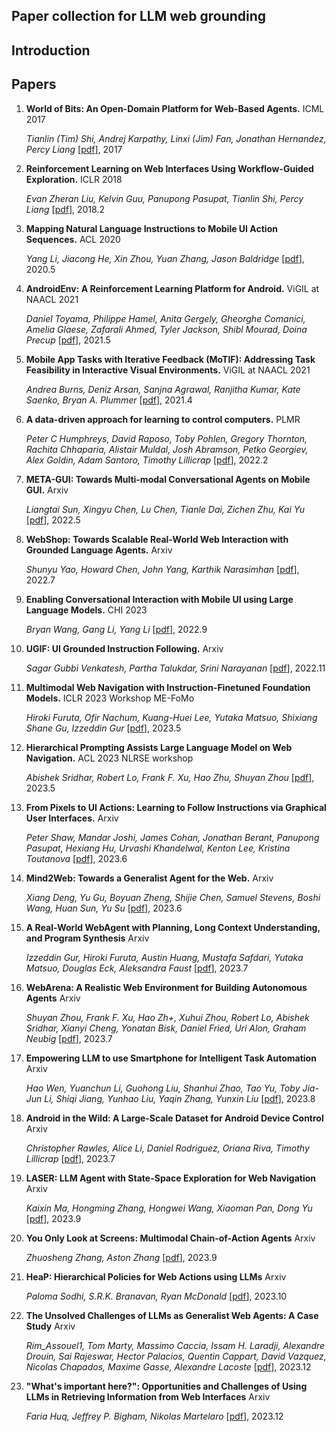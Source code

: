 ## Paper collection for LLM web grounding

## Introduction

## Papers

1. **World of Bits: An Open-Domain Platform for Web-Based Agents.**  ICML 2017

    *Tianlin (Tim) Shi, Andrej Karpathy, Linxi (Jim) Fan, Jonathan Hernandez, Percy Liang*  [[pdf](http://proceedings.mlr.press/v70/shi17a/shi17a.pdf)], 2017

2. **Reinforcement Learning on Web Interfaces Using Workflow-Guided Exploration.**  ICLR 2018

    *Evan Zheran Liu, Kelvin Guu, Panupong Pasupat, Tianlin Shi, Percy Liang*  [[pdf](https://arxiv.org/abs/1802.08802)], 2018.2

3. **Mapping Natural Language Instructions to Mobile UI Action Sequences.**  ACL 2020

    *Yang Li, Jiacong He, Xin Zhou, Yuan Zhang, Jason Baldridge*  [[pdf](https://arxiv.org/abs/2005.03776)], 2020.5

4. **AndroidEnv: A Reinforcement Learning Platform for Android.**  ViGIL at NAACL 2021

    *Daniel Toyama, Philippe Hamel, Anita Gergely, Gheorghe Comanici, Amelia Glaese, Zafarali Ahmed, Tyler Jackson, Shibl Mourad, Doina Precup*  [[pdf](https://arxiv.org/abs/2105.13231)], 2021.5

5. **Mobile App Tasks with Iterative Feedback (MoTIF): Addressing Task Feasibility in Interactive Visual Environments.**  ViGIL at NAACL 2021

    *Andrea Burns, Deniz Arsan, Sanjna Agrawal, Ranjitha Kumar, Kate Saenko, Bryan A. Plummer*  [[pdf](https://arxiv.org/abs/2104.08560)], 2021.4

6. **A data-driven approach for learning to control computers.** PLMR

    *Peter C Humphreys, David Raposo, Toby Pohlen, Gregory Thornton, Rachita Chhaparia, Alistair Muldal, Josh Abramson, Petko Georgiev, Alex Goldin, Adam Santoro, Timothy Lillicrap*  [[pdf](https://arxiv.org/abs/2202.08137)], 2022.2

7. **META-GUI: Towards Multi-modal Conversational Agents on Mobile GUI.** Arxiv

    *Liangtai Sun, Xingyu Chen, Lu Chen, Tianle Dai, Zichen Zhu, Kai Yu*  [[pdf](https://arxiv.org/abs/2205.11029)], 2022.5

8. **WebShop: Towards Scalable Real-World Web Interaction with Grounded Language Agents.** Arxiv

    *Shunyu Yao, Howard Chen, John Yang, Karthik Narasimhan*  [[pdf](https://arxiv.org/abs/2207.01206)], 2022.7

9. **Enabling Conversational Interaction with Mobile UI using Large Language Models.** CHI 2023

    *Bryan Wang, Gang Li, Yang Li*  [[pdf](https://arxiv.org/abs/2209.08655)], 2022.9

10. **UGIF: UI Grounded Instruction Following.** Arxiv

    *Sagar Gubbi Venkatesh, Partha Talukdar, Srini Narayanan*  [[pdf](https://arxiv.org/abs/2211.07615)], 2022.11

11. **Multimodal Web Navigation with Instruction-Finetuned Foundation Models.** ICLR 2023 Workshop ME-FoMo

     *Hiroki Furuta, Ofir Nachum, Kuang-Huei Lee, Yutaka Matsuo, Shixiang Shane Gu, Izzeddin Gur*  [[pdf](https://arxiv.org/abs/2305.11854)], 2023.5

12. **Hierarchical Prompting Assists Large Language Model on Web Navigation.** ACL 2023 NLRSE workshop

     *Abishek Sridhar, Robert Lo, Frank F. Xu, Hao Zhu, Shuyan Zhou*  [[pdf](https://arxiv.org/abs/2305.14257)], 2023.5

13. **From Pixels to UI Actions: Learning to Follow Instructions via Graphical User Interfaces.** Arxiv

     *Peter Shaw, Mandar Joshi, James Cohan, Jonathan Berant, Panupong Pasupat, Hexiang Hu, Urvashi Khandelwal, Kenton Lee, Kristina Toutanova*  [[pdf](https://arxiv.org/abs/2306.00245)], 2023.6

14. **Mind2Web: Towards a Generalist Agent for the Web.** Arxiv

     *Xiang Deng, Yu Gu, Boyuan Zheng, Shijie Chen, Samuel Stevens, Boshi Wang, Huan Sun, Yu Su*  [[pdf](https://arxiv.org/abs/2306.06070)], 2023.6

15. **A Real-World WebAgent with Planning, Long Context Understanding, and Program Synthesis** Arxiv

     *Izzeddin Gur, Hiroki Furuta, Austin Huang, Mustafa Safdari, Yutaka Matsuo, Douglas Eck, Aleksandra Faust*  [[pdf](https://arxiv.org/abs/2307.12856)], 2023.7

16. **WebArena: A Realistic Web Environment for Building Autonomous Agents** Arxiv

     *Shuyan Zhou, Frank F. Xu, Hao Zh+, Xuhui Zhou, Robert Lo, Abishek Sridhar, Xianyi Cheng, Yonatan Bisk, Daniel Fried, Uri Alon, Graham Neubig*  [[pdf](https://webarena.dev/static/paper.pdf)], 2023.7

17. **Empowering LLM to use Smartphone for Intelligent Task Automation** Arxiv

     *Hao Wen, Yuanchun Li, Guohong Liu, Shanhui Zhao, Tao Yu, Toby Jia-Jun Li, Shiqi Jiang, Yunhao Liu, Yaqin Zhang, Yunxin Liu*  [[pdf](https://arxiv.org/abs/2308.15272)], 2023.8

18. **Android in the Wild: A Large-Scale Dataset for Android Device Control** Arxiv

     *Christopher Rawles, Alice Li, Daniel Rodriguez, Oriana Riva, Timothy Lillicrap*  [[pdf](https://arxiv.org/abs/2307.10088)], 2023.7

19. **LASER: LLM Agent with State-Space Exploration for Web Navigation** Arxiv

     *Kaixin Ma, Hongming Zhang, Hongwei Wang, Xiaoman Pan, Dong Yu*  [[pdf](https://arxiv.org/abs/2309.08172)], 2023.9

20. **You Only Look at Screens: Multimodal Chain-of-Action Agents** Arxiv

     *Zhuosheng Zhang, Aston Zhang*  [[pdf](https://arxiv.org/abs/2309.11436)], 2023.9

21. **HeaP: Hierarchical Policies for Web Actions using LLMs** Arxiv

     *Paloma Sodhi, S.R.K. Branavan, Ryan McDonald* [[pdf](https://arxiv.org/abs/2310.03720)], 2023.10

22. **The Unsolved Challenges of LLMs as Generalist Web Agents: A Case Study** Arxiv

     *Rim_Assouel1, Tom Marty, Massimo Caccia, Issam H. Laradji, Alexandre Drouin, Sai Rajeswar, Hector Palacios, Quentin Cappart, David Vazquez, Nicolas Chapados, Maxime Gasse, Alexandre Lacoste* [[pdf](https://openreview.net/forum?id=jt3il4fC5B)], 2023.12

23. **"What's important here?": Opportunities and Challenges of Using LLMs in Retrieving Information from Web Interfaces** Arxiv

     *Faria Huq, Jeffrey P. Bigham, Nikolas Martelaro* [[pdf](https://arxiv.org/abs/2312.06147)], 2023.12
